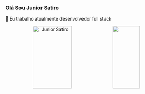 ### Olá Sou Junior Satiro 



 🔭 Eu trabalho atualmente desenvolvedor full stack


<div align="center">  
  <img width="49%" height="195px" src="https://github-readme-stats.vercel.app/api?username=bobzinx&show_icons=true&count_private=true&hide_border=true&title_color=ff92a3&icon_color=ff71a2&text_color=c9d1d9&bg_color=0d1117" alt="Junior Satiro" /> 
  <img width="41%" height="195px" src="https://github-readme-stats.vercel.app/api/top-langs/?username=bobzinx&layout=compact&hide_border=true&title_color=ff91a4&text_color=ff91a4&bg_color=0d1117" />
</div>
